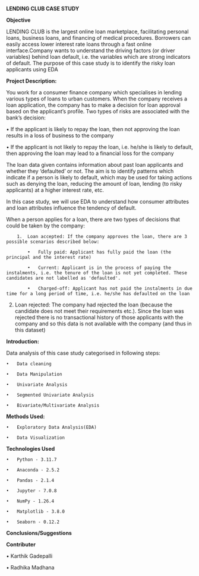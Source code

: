 **LENDING CLUB CASE STUDY**

**Objective** 

LENDING CLUB  is the largest online loan marketplace, facilitating personal loans, business loans, and financing of medical procedures. Borrowers can easily access lower interest rate loans through a fast online interface.Company wants to understand the driving factors (or driver variables) behind loan default, i.e. the variables which are strong indicators of default.  The purpose of this case study is to identify the risky loan applicants using EDA

**Project Description:**

  You work for a consumer finance company which specialises in lending various types of loans to urban customers. When the company receives a loan application, the company has to make a decision for loan approval based on the applicant’s profile. Two types of risks are associated with the bank’s decision:

•	If the applicant is likely to repay the loan, then not approving the loan results in a loss of business to the company

•	If the applicant is not likely to repay the loan, i.e. he/she is likely to default, then approving the loan may lead to a financial loss for the company

The loan data given contains information about past loan applicants and whether they ‘defaulted’ or not. The aim is to identify patterns which indicate if a person is likely to default, which may be used for taking actions such as denying the loan, reducing the amount of loan, lending (to risky applicants) at a higher interest rate, etc.

In this case study, we will use EDA to understand how consumer attributes and loan attributes influence the tendency of default.


 When a person applies for a loan, there are two types of decisions that could be taken by the company:
 
        1.	Loan accepted: If the company approves the loan, there are 3 possible scenarios described below:
        
            •	Fully paid: Applicant has fully paid the loan (the principal and the interest rate)
            
            •	Current: Applicant is in the process of paying the instalments, i.e. the tenure of the loan is not yet completed. These candidates are not labelled as 'defaulted'.
            
            •	Charged-off: Applicant has not paid the instalments in due time for a long period of time, i.e. he/she has defaulted on the loan 

   2.	Loan rejected: The company had rejected the loan (because the candidate does not meet their requirements etc.). Since the loan was rejected there is no transactional history of those applicants with the company and so this data is not available with the company (and thus in this dataset)     
        

**Introduction:**

  Data analysis of this case study categorised in following steps:
  
    •	Data cleaning
    
    •	Data Manipulation
    
    •	Univariate Analysis
    
    •	Segmented Univariate Analysis
    
    •	Bivariate/Multivariate Analysis
    
      

**Methods Used:**

    •	Exploratory Data Analysis(EDA)
    
    •	Data Visualization
    
**Technologies Used**

    •	Python - 3.11.7
	
	•	Anaconda - 2.5.2
    
    •	Pandas - 2.1.4
    
    •	Jupyter - 7.0.8
    
    •	NumPy - 1.26.4
    
    •	Matplotlib - 3.8.0
    
    •	Seaborn - 0.12.2

**Conclusions/Suggestions**


**Contributer**

  •	Karthik Gadepalli
  
  •	Radhika Madhana	



